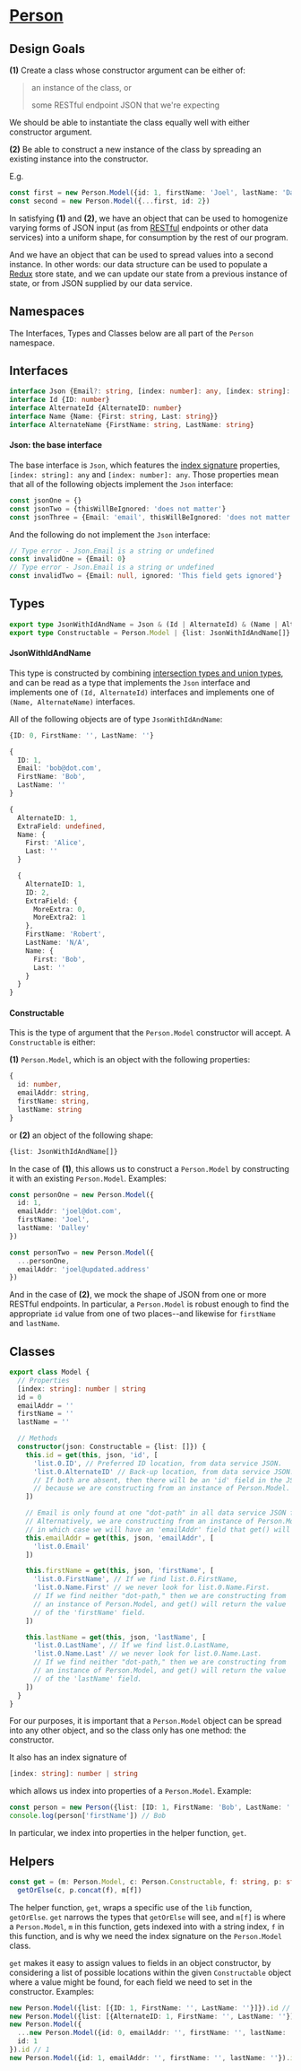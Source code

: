 # [Person](https://github.com/joeldalley/typescript-examples/blob/master/src/lib/model/Person.ts)

## Design Goals

**(1)**
  Create a class whose constructor argument can be either of:
> an instance of the class, or
>
> some RESTful endpoint JSON that we're expecting

We should be able to instantiate the class equally well with either constructor argument.

**(2)** Be able to construct a new instance of the class by spreading an existing instance into the constructor.

E.g.
```typescript
const first = new Person.Model({id: 1, firstName: 'Joel', lastName: 'Dalley'})
const second = new Person.Model({...first, id: 2})
```

In satisfying **(1)** and **(2)**, we have an object that can be used to homogenize varying forms of JSON input (as from [RESTful](https://en.wikipedia.org/wiki/Representational_state_transfer) endpoints or other data services) into a uniform shape, for consumption by the rest of our program.

And we have an object that can be used to spread values into a second instance. In other words: our data structure can be used to populate a [Redux](http://redux.js.org/) store state, and we can update our state from a previous instance of state, or from JSON supplied by our data service.

## Namespaces

The Interfaces, Types and Classes below are all part of the `Person` namespace.

## Interfaces

```typescript
interface Json {Email?: string, [index: number]: any, [index: string]: any}
interface Id {ID: number}
interface AlternateId {AlternateID: number}
interface Name {Name: {First: string, Last: string}}
interface AlternateName {FirstName: string, LastName: string}
```

#### Json: the base interface
The base interface is `Json`, which features the [index signature](https://www.typescriptlang.org/docs/handbook/interfaces.html) properties, `[index: string]: any`
 and `[index: number]: any`. Those properties mean that all of the following objects implement the `Json` interface:

 ```typescript
 const jsonOne = {}
 const jsonTwo = {thisWillBeIgnored: 'does not matter'}
 const jsonThree = {Email: 'email', thisWillBeIgnored: 'does not matter'}
 ```

 And the following do not implement the `Json` interface:

 ```typescript
 // Type error - Json.Email is a string or undefined
 const invalidOne = {Email: 0}
 // Type error - Json.Email is a string or undefined
 const invalidTwo = {Email: null, ignored: 'This field gets ignored'}
 ```

## Types

```typescript
export type JsonWithIdAndName = Json & (Id | AlternateId) & (Name | AlternateName)
export type Constructable = Person.Model | {list: JsonWithIdAndName[]}
```

#### JsonWithIdAndName

This type is constructed by combining [intersection types and union types](https://www.typescriptlang.org/docs/handbook/advanced-types.html), and can be read as a type that implements the `Json` interface and implements one of `(Id, AlternateId)` interfaces and implements one of `(Name, AlternateName)` interfaces.

All of the following objects are of type `JsonWithIdAndName`:

```typescript
{ID: 0, FirstName: '', LastName: ''}

{
  ID: 1,
  Email: 'bob@dot.com',
  FirstName: 'Bob',
  LastName: ''
}

{
  AlternateID: 1,
  ExtraField: undefined,
  Name: {
    First: 'Alice',
    Last: ''
  }

  {
    AlternateID: 1,
    ID: 2,
    ExtraField: {
      MoreExtra: 0,
      MoreExtra2: 1
    },
    FirstName: 'Robert',
    LastName: 'N/A',
    Name: {
      First: 'Bob',
      Last: ''
    }
  }
}
```

#### Constructable

This is the type of argument that the `Person.Model` constructor will accept.
A `Constructable` is either:

**(1)** `Person.Model`, which is an object with the following properties:
```typescript
{
  id: number,
  emailAddr: string,
  firstName: string,
  lastName: string
}
```
or **(2)** an object of the following shape:
```typescript
{list: JsonWithIdAndName[]}
```

In the case of **(1)**, this allows us to construct a `Person.Model` by constructing it with an existing `Person.Model`. Examples:

```typescript
const personOne = new Person.Model({
  id: 1,
  emailAddr: 'joel@dot.com',
  firstName: 'Joel',
  lastName: 'Dalley'
})

const personTwo = new Person.Model({
  ...personOne,
  emailAddr: 'joel@updated.address'
})
```

And in the case of **(2)**, we mock the shape of JSON from one or more RESTful endpoints. In particular, a `Person.Model` is robust enough to find the appropriate `id` value from one of two places--and likewise for `firstName` and `lastName`.

## Classes

```typescript
export class Model {
  // Properties
  [index: string]: number | string
  id = 0
  emailAddr = ''
  firstName = ''
  lastName = ''

  // Methods
  constructor(json: Constructable = {list: []}) {
    this.id = get(this, json, 'id', [
      'list.0.ID', // Preferred ID location, from data service JSON.
      'list.0.AlternateID' // Back-up location, from data service JSON.
      // If both are absent, then there will be an 'id' field in the JSON,
      // because we are constructing from an instance of Person.Model.
    ])

    // Email is only found at one "dot-path" in all data service JSON formulas.
    // Alternatively, we are constructing from an instance of Person.Model,
    // in which case we will have an 'emailAddr' field that get() will return.
    this.emailAddr = get(this, json, 'emailAddr', [
      'list.0.Email'
    ])

    this.firstName = get(this, json, 'firstName', [
      'list.0.FirstName', // If we find list.0.FirstName,
      'list.0.Name.First' // we never look for list.0.Name.First.
      // If we find neither "dot-path," then we are constructing from
      // an instance of Person.Model, and get() will return the value
      // of the 'firstName' field.
    ])

    this.lastName = get(this, json, 'lastName', [
      'list.0.LastName', // If we find list.0.LastName,
      'list.0.Name.Last' // we never look for list.0.Name.Last.
      // If we find neither "dot-path," then we are constructing from
      // an instance of Person.Model, and get() will return the value
      // of the 'lastName' field.
    ])
  }
}
```

For our purposes, it is important that a `Person.Model` object can be spread into any other object, and so the class only has one method: the constructor.

It also has an index signature of

```typescript
[index: string]: number | string
```
which allows us index into properties of a `Person.Model`. Example:

```typescript
const person = new Person({list: [ID: 1, FirstName: 'Bob', LastName: '']})
console.log(person['firstName']) // Bob
```

In particular, we index into properties in the helper function, `get`.

## Helpers

```typescript
const get = (m: Person.Model, c: Person.Constructable, f: string, p: string[]) =>
  getOrElse(c, p.concat(f), m[f])
```

The helper function, `get`, wraps a specific use of the `lib` function, `getOrElse`. `get` narrows the types that `getOrElse` will see, and `m[f]` is where a `Person.Model`, `m` in this function, gets indexed into with a string index, `f` in this function, and is why we need the index signature on the `Person.Model` class.

`get` makes it easy to assign values to fields in an object constructor, by considering a list of possible locations within the given `Constructable` object where a value might be found, for each field we need to set in the constructor. Examples:

```typescript
new Person.Model({list: [{ID: 1, FirstName: '', LastName: ''}]}).id // 1
new Person.Model({list: [{AlternateID: 1, FirstName: '', LastName: ''}]}).id // 1
new Person.Model({
  ...new Person.Model({id: 0, emailAddr: '', firstName: '', lastName: ''}),
  id: 1
}).id // 1
new Person.Model({id: 1, emailAddr: '', firstName: '', lastName: ''}).id // 1
```
